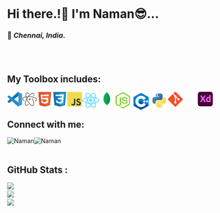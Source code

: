 # Hi there.!👋 I'm Naman😎...

### 📍 _Chennai, India._

<br>
<br>

## My Toolbox includes:

<img align="left" alt="VS Code" width="35px" src="https://raw.githubusercontent.com/devicons/devicon/1119b9f84c0290e0f0b38982099a2bd027a48bf1/icons/vscode/vscode-original.svg" />
<img align="left" alt="Atom" width="35px"src="https://raw.githubusercontent.com/devicons/devicon/1119b9f84c0290e0f0b38982099a2bd027a48bf1/icons/atom/atom-original.svg" />
<img align="left" alt="HTML5" width="35px"src="https://raw.githubusercontent.com/devicons/devicon/1119b9f84c0290e0f0b38982099a2bd027a48bf1/icons/html5/html5-original.svg" />
<img align="left" alt="CSS3" width="35px"src="https://raw.githubusercontent.com/devicons/devicon/1119b9f84c0290e0f0b38982099a2bd027a48bf1/icons/css3/css3-original.svg" />
<img align="left" alt="JavaScript" width="35px"src="https://raw.githubusercontent.com/devicons/devicon/1119b9f84c0290e0f0b38982099a2bd027a48bf1/icons/javascript/javascript-original.svg" />
<img align="left" alt="ReactJS" width="40px"src="https://raw.githubusercontent.com/devicons/devicon/1119b9f84c0290e0f0b38982099a2bd027a48bf1/icons/react/react-original.svg" />
<img align="left" alt="MongoDB" width="35px"src="./img/mongoDb.png" />
<img align="left" alt="NodeJs" width="40px"src="https://raw.githubusercontent.com/devicons/devicon/1119b9f84c0290e0f0b38982099a2bd027a48bf1/icons/nodejs/nodejs-original.svg" />
<img align="left" alt="C++" width="45px"src="./img/cpp.png" />
<img align="left" alt="Python" width="40px"src="https://raw.githubusercontent.com/devicons/devicon/1119b9f84c0290e0f0b38982099a2bd027a48bf1/icons/python/python-original.svg" />
<img align="left" alt="Git" width="35px"src="https://raw.githubusercontent.com/devicons/devicon/1119b9f84c0290e0f0b38982099a2bd027a48bf1/icons/git/git-original.svg" />
<img align="left" alt="GitHub" width="35px"src="./img/github.png" />
<img align="left" alt="Adobe Xd" width="35px"src="./img/Xd.png" />

<br><br>

## Connect with me:

<a href="https://www.linkedin.com/in/namanks" target="blank"><img align="left" src="https://img.shields.io/badge/Naman KS-%230077B5.svg?style=for-the-badge&logo=linkedin&logoColor=white)" alt="Naman"  /></a>

<a href="https://www.instagram.com/_neemo22/" target="blank"><img align="left" src="https://img.shields.io/badge/Naman KS-%23E4405F.svg?style=for-the-badge&logo=Instagram&logoColor=white" alt="Naman"  /></a>

<br/><br/>
## GitHub Stats :

<img src="https://github-readme-stats.vercel.app/api?username=namanks2201&show_icons=true&theme=radical&hide_border=true" />

<br>

<img src="https://github-readme-streak-stats.herokuapp.com/?user=namanks2201&show_icons=true&theme=dark&hide_border=true&stroke=ffffff&background=121212" />

<br>

<img src="https://activity-graph.herokuapp.com/graph?username=namanks2201&show_icons=true&bg_color=0D1117&color=FA8F78&line=FF5733&point=FFFFFF&hide_border=true" />
